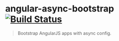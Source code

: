 # angular-async-bootstrap [![Build Status](https://travis-ci.org/philippd/angular-async-bootstrap.png?branch=master)](https://travis-ci.org/philippd/angular-async-bootstrap)

> Bootstrap AngularJS apps with async config.
